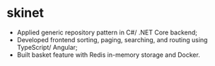 # skinet
* Applied generic repository pattern in C#/ .NET Core backend; 
* Developed frontend sorting, paging, searching, and routing using TypeScript/ Angular; 
* Built basket feature with Redis in-memory storage and Docker.
